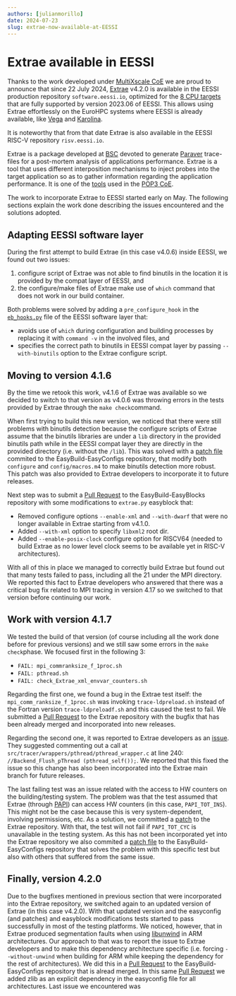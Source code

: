 ```yaml
---
authors: [julianmorillo]
date: 2024-07-23
slug: extrae-now-available-at-EESSI 
---
```


# Extrae available in EESSI

Thanks to the work developed under [MultiXscale CoE](https://www.multixscale.eu/) we are proud to announce that since 22 July 2024, [Extrae](https://tools.bsc.es/extrae) v4.2.0 is available in the EESSI production repository `software.eessi.io`, 
optimized for the [8 CPU targets](https://www.eessi.io/docs/software_layer/cpu_targets) that are fully supported by version 2023.06 of EESSI.
This allows using Extrae effortlessly on the EuroHPC systems where EESSI is already available,
like [Vega](https://doc.vega.izum.si) and [Karolina](https://docs.it4i.cz/karolina/introduction).

It is noteworthy that from that date Extrae is also available in the EESSI RISC-V repository `risv.eessi.io`.

Extrae is a package developed at [BSC](https://www.bsc.es/es) devoted to generate [Paraver](https://tools.bsc.es/paraver) trace-files for a post-mortem analysis of applications performance. Extrae is a tool that uses different interposition mechanisms to inject probes into the target application so as to gather information regarding the application performance. It is one of the [tools](https://pop-coe.eu/partners/tools) used in the [POP3 CoE](https://pop-coe.eu/).

The work to incorporate Extrae to EESSI started early on May. The following sections explain the work done describing the issues encountered and the solutions adopted.

## Adapting EESSI software layer
During the first attempt to build Extrae (in this case v4.0.6) inside EESSI, we found out two issues:

1. configure script of Extrae was not able to find binutils in the location it is provided by the compat layer of EESSI, and
2. the configure/make files of Extrae make use of `which` command that does not work in our build container. 

Both problems were solved by adding a `pre_configure_hook` in the [`eb_hooks.py`](https://github.com/EESSI/software-layer/commit/41149ac060b7580f2b15d3e04908ffabe207e046) file of the EESSI software layer that:

- avoids use of `which` during configuration and building processes by replacing it with `command -v` in the involved files, and
- specifies the correct path to binutils in EESSI compat layer by passing `--with-binutils` option to the Extrae configure script.

## Moving to version 4.1.6
By the time we retook this work, v4.1.6 of Extrae was available so we decided to switch to that version as v4.0.6 was throwing errors in the tests provided by Extrae through the `make check`command. 

When first trying to build this new version, we noticed that there were still problems with binutils detection because the configure scripts of Extrae assume that the binutils libraries are under a `lib` directory in the provided binutils path while in the EESSI compat layer they are directly in the provided directory (i.e. without the `/lib`). This was solved with a [patch file](https://github.com/easybuilders/easybuild-easyconfigs/pull/20690/commits/e0bfd59cabd0bbb080c86073f179954486fe227e) commited to the EasyBuild-EasyConfigs repository, that modify both `configure` and `config/macros.m4` to make binutils detection more robust. This patch was also provided to Extrae developers to incorporate it to future releases.

Next step was to submit a [Pull Request](https://github.com/easybuilders/easybuild-easyblocks/pull/3339) to the EasyBuild-EasyBlocks repository with some modifications to `extrae.py` easyblock that:

- Removed configure options `--enable-xml` and `--with-dwarf` that were no longer available in Extrae starting from v4.1.0.
- Added `--with-xml` option to specify `libxml2` root dir.
- Added `--enable-posix-clock` configure option for RISCV64 (needed to build Extrae as no lower level clock seems to be available yet in RISC-V architectures).

With all of this in place we managed to correctly build Extrae but found out that many tests failed to pass, including all the 21 under the MPI directory. We reported this fact to Extrae developers who answered that there was a critical bug fix related to MPI tracing in version 4.17 so we switched to that version before continuing our work.

## Work with version 4.1.7
We tested the build of that version (of course including all the work done before for previous versions) and we still saw some errors in the `make check`phase. We focused first in the following 3:

* `FAIL: mpi_commranksize_f_1proc.sh`
* `FAIL: pthread.sh`
* `FAIL: check_Extrae_xml_envvar_counters.sh`

Regarding the first one, we found a bug in the Extrae test itself: the `mpi_comm_ranksize_f_1proc.sh` was invoking `trace-ldpreload.sh` instead of the Fortran version `trace-ldpreloadf.sh` and this caused the test to fail. We submitted a [Pull Request](https://github.com/bsc-performance-tools/extrae/pull/107) to the Extrae repository with the bugfix that has been already merged and incorporated into new releases.

Regarding the second one, it was reported to Extrae developers as an [issue](https://github.com/bsc-performance-tools/extrae/issues/104). They suggested commenting out a call at `src/tracer/wrappers/pthread/pthread_wrapper.c` at line 240: `//Backend_Flush_pThread (pthread_self());`. We reported that this fixed the issue so this change has also been incorporated into the Extrae main branch for future releases.

The last failing test was an issue related with the access to HW counters on the building/testing system. The problem was that the test assumed that Extrae (through [PAPI](https://icl.utk.edu/papi/)) can access HW counters (in this case, `PAPI_TOT_INS`). This might not be the case because this is very system-dependent, involving permissions, etc. As a solution, we committed a [patch](https://github.com/bsc-performance-tools/extrae/commit/3d8295cf45c4bf7068decd29c96bf755216a496f) to the Extrae repository. With that, the test will not fail if `PAPI_TOT_CYC` is unavailable in the testing system. As this has not been incorporated yet into the Extrae repository we also commited a [patch file](https://github.com/easybuilders/easybuild-easyconfigs/blob/develop/easybuild/easyconfigs/e/Extrae/Extrae-4.2.0-fix-hw-counters-checks.patch) to the EasyBuild-EasyConfigs repository that solves the problem with this specific test but also with others that suffered from the same issue.

## Finally, version 4.2.0
Due to the bugfixes mentioned in previous section that were incorporated into the Extrae repository, we switched again to an updated version of Extrae (in this case v4.2.0). With that updated version and the easyconfig (and patches) and easyblock modifications tests started to pass successfully in most of the testing platforms. We noticed, however, that in Extrae produced segmentation faults when using [libunwind](https://www.nongnu.org/libunwind/) in ARM architectures. Our approach to that was to report the issue to Extrae developers and to make this dependency architecture specific (i.e. forcing `--without-unwind` when building for ARM while keeping the dependency for the rest of architectures). We did this in a [Pull Request](https://github.com/easybuilders/easybuild-easyconfigs/pull/21017) to the EasyBuild-EasyConfigs repository that is alread merged. In this same [Pull Request](https://github.com/easybuilders/easybuild-easyconfigs/pull/21017) we added zlib as an explicit dependency in the easyconfig file for all architectures.
Last issue we encountered was   
    
